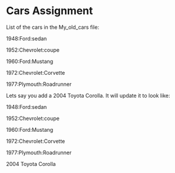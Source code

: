 # Cars Assignment 

List of the cars in the My_old_cars file:

1948:Ford:sedan

1952:Chevrolet:coupe

1960:Ford:Mustang

1972:Chevrolet:Corvette

1977:Plymouth:Roadrunner

Lets say you add a 2004 Toyota Corolla. It will update it to look like:

1948:Ford:sedan

1952:Chevrolet:coupe

1960:Ford:Mustang

1972:Chevrolet:Corvette

1977:Plymouth:Roadrunner

2004 Toyota Corolla
